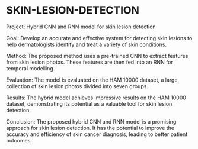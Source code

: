 # SKIN-LESION-DETECTION
Project: 
Hybrid CNN and RNN model for skin lesion detection

Goal: 
Develop an accurate and effective system for detecting skin lesions to help dermatologists identify and treat a variety of skin conditions.

Method: 
The proposed method uses a pre-trained CNN to extract features from skin lesion photos. These features are then fed into an RNN for temporal modelling.

Evaluation: 
The model is evaluated on the HAM 10000 dataset, a large collection of skin lesion photos divided into seven groups.

Results:
The hybrid model achieves impressive results on the HAM 10000 dataset, demonstrating its potential as a valuable tool for skin lesion detection.

Conclusion: 
The proposed hybrid CNN and RNN model is a promising approach for skin lesion detection. It has the potential to improve the accuracy and efficiency of skin cancer diagnosis, leading to better patient outcomes.
